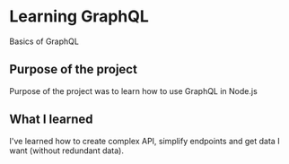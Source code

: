 # Learning GraphQL
Basics of GraphQL

## Purpose of the project
Purpose of the project was to learn how to use GraphQL in Node.js

## What I learned
I've learned how to create complex API, simplify endpoints and get data I want (without redundant data).

